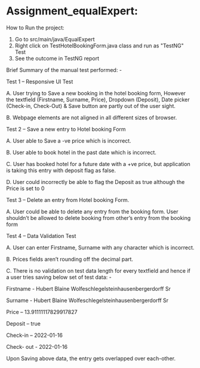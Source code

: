 # Assignment_equalExpert:

How to Run the project:
1. Go to  src/main/java/EqualExpert
2. Right click on TestHotelBookingForm.java class and run as "TestNG" Test
3. See the outcome in TestNG report




Brief Summary of the manual test performed: -

Test 1 – Responsive UI Test

A.      User trying to Save a new booking in the hotel booking form, However the textfield (Firstname, Surname, Price), Dropdown (Deposit), Date picker (Check-in, Check-Out) & Save button are partly out of the user sight.

B.      Webpage elements are not aligned in all different sizes of browser.

Test 2 – Save a new entry to Hotel booking Form

A.      User able to Save a -ve price which is incorrect.

B.      User able to book hotel in the past date which is incorrect.

C.       User has booked hotel for a future date with a +ve price, but application is taking this entry with deposit flag as false.

D.      User could incorrectly be able to flag the Deposit as true although the Price is set to 0

Test 3 – Delete an entry from Hotel booking Form.

A.      User could be able to delete any entry from the booking form. User shouldn’t be allowed to delete booking from other’s entry from the booking form

Test 4 – Data Validation Test

A.      User can enter Firstname, Surname with any character which is incorrect.

B.       Prices fields aren’t rounding off the decimal part.

C.       There is no validation on test data length for every textfield and hence if a user tries saving below set of test data: -

Firstname - Hubert Blaine Wolfeschlegelsteinhausenbergerdorff Sr

Surname - Hubert Blaine Wolfeschlegelsteinhausenbergerdorff Sr

Price – 13.91111117829917827

Deposit – true

Check-in – 2022-01-16

Check- out - 2022-01-16

 

Upon Saving above data, the entry gets overlapped over each-other.

